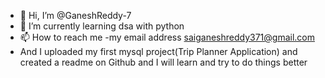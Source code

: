 - 👋 Hi, I’m @GaneshReddy-7
- 🌱 I’m currently learning dsa with python
- 📫 How to reach me -my email address saiganeshreddy371@gmail.com
- And I uploaded my first mysql project(Trip Planner Application) and created a readme on Github and I will learn and try to do things better 


<!---
GaneshReddy-7/GaneshReddy-7 is a ✨ special ✨ repository because its `README.md` (this file) appears on your GitHub profile.
You can click the Preview link to take a look at your changes.
--->

